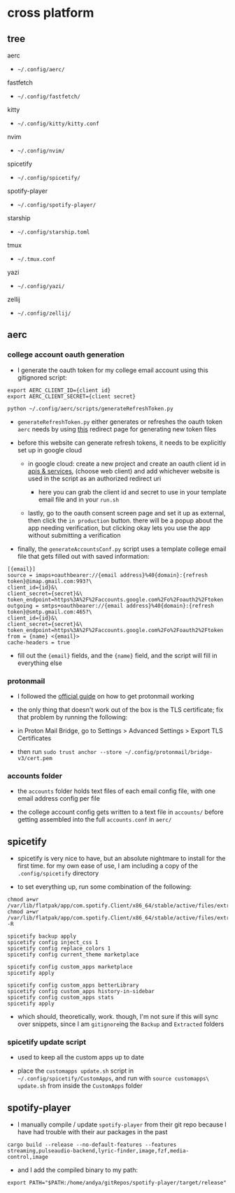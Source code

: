 # cross platform

## tree

aerc

- `~/.config/aerc/`

fastfetch

- `~/.config/fastfetch/`

kitty

- `~/.config/kitty/kitty.conf`

nvim

- `~/.config/nvim/`

spicetify

- `~/.config/spicetify/`

spotify-player

- `~/.config/spotify-player/`

starship

- `~/.config/starship.toml`

tmux

- `~/.tmux.conf`

yazi

- `~/.config/yazi/`

zellij

- `~/.config/zellij/`

## aerc

### college account oauth generation

- I generate the oauth token for my college email account using this gitignored script:

```
export AERC_CLIENT_ID={client id}
export AERC_CLIENT_SECRET={client secret}

python ~/.config/aerc/scripts/generateRefreshToken.py
```

- `generateRefreshToken.py` either generates or refreshes the oauth token `aerc` needs by using [this](https://jtof.dev/oauth/) redirect page for generating new token files

- before this website can generate refresh tokens, it needs to be explicitly set up in google cloud

  - in google cloud: create a new project and create an oauth client id in [apis & services](https://console.cloud.google.com/apis/credentials?pli=1), (choose web client) and add whichever website is used in the script as an authorized redirect uri

    - here you can grab the client id and secret to use in your template email file and in your `run.sh`

  - lastly, go to the oauth consent screen page and set it up as external, then click the `in production` button. there will be a popup about the app needing verification, but clicking okay lets you use the app without submitting a verification

- finally, the `generateAccountsConf.py` script uses a template college email file that gets filled out with saved information:

```
[{email}]
source = imaps+oauthbearer://{email address}%40{domain}:{refresh token}@imap.gmail.com:993?\
client_id={id}&\
client_secret={secret}&\
token_endpoint=https%3A%2F%2Faccounts.google.com%2Fo%2Foauth2%2Ftoken
outgoing = smtps+oauthbearer://{email address}%40{domain}:{refresh token}@smtp.gmail.com:465?\
client_id={id}&\
client_secret={secret}&\
token_endpoint=https%3A%2F%2Faccounts.google.com%2Fo%2Foauth2%2Ftoken
from = {name} <{email}>
cache-headers = true
```

- fill out the `{email}` fields, and the `{name}` field, and the script will fill in everything else

### protonmail

- I followed the [official guide](https://man.sr.ht/~rjarry/aerc/providers/protonmail.md) on how to get protonmail working

- the only thing that doesn't work out of the box is the TLS certificate; fix that problem by running the following:

- in Proton Mail Bridge, go to Settings > Advanced Settings > Export TLS Certificates

- then run `sudo trust anchor --store ~/.config/protonmail/bridge-v3/cert.pem`

### accounts folder

- the `accounts` folder holds text files of each email config file, with one email address config per file

- the college account config gets written to a text file in `accounts/` before getting assembled into the full `accounts.conf` in `aerc/`

## spicetify

- spicetify is very nice to have, but an absolute nightmare to install for the first time. for my own ease of use, I am including a copy of the `.config/spicetify` directory

- to set everything up, run some combination of the following:

```
chmod a+wr /var/lib/flatpak/app/com.spotify.Client/x86_64/stable/active/files/extra/share/spotify
chmod a+wr /var/lib/flatpak/app/com.spotify.Client/x86_64/stable/active/files/extra/share/spotify/Apps -R

spicetify backup apply
spicetify config inject_css 1
spicetify config replace_colors 1
spicetify config current_theme marketplace

spicetify config custom_apps marketplace
spicetify apply

spicetify config custom_apps betterLibrary
spicetify config custom_apps history-in-sidebar
spicetify config custom_apps stats
spicetify apply
```

- which should, theoretically, work. though, I'm not sure if this will sync over snippets, since I am `gitignore`ing the `Backup` and `Extracted` folders

### spicetify update script

- used to keep all the custom apps up to date

- place the `customapps update.sh` script in `~/.config/spicetify/CustomApps`, and run with `source customapps\ update.sh` from inside the `CustomApps` folder

## spotify-player

- I manually compile / update `spotify-player` from their git repo because I have had trouble with their aur packages in the past

```
cargo build --release --no-default-features --features streaming,pulseaudio-backend,lyric-finder,image,fzf,media-control,image
```

- and I add the compiled binary to my path:

```
export PATH="$PATH:/home/andya/gitRepos/spotify-player/target/release"
```
